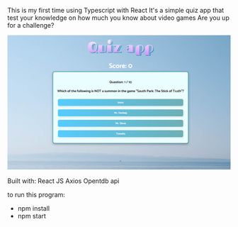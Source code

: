 This is my first time using Typescript with React
It's a simple quiz app that test your knowledge on how much you know about video games
Are you up for a challenge?

![Application](src/image/quiz.png)

Built with:
React JS
Axios
Opentdb api

to run this program:

- npm install
- npm start
